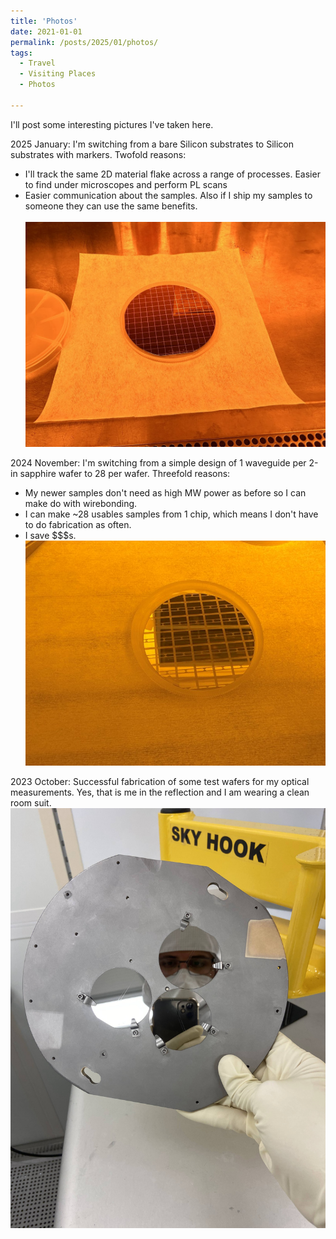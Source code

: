 ```yaml
---
title: 'Photos'
date: 2021-01-01
permalink: /posts/2025/01/photos/
tags:
  - Travel
  - Visiting Places
  - Photos
    
---
```


I'll post some interesting pictures I've taken here.

2025 January: I'm switching from a bare Silicon substrates to Silicon substrates with markers. Twofold reasons:
  * I'll track the same 2D material flake across a range of processes. Easier to find under microscopes and perform PL scans
  * Easier communication about the samples. Also if I ship my samples to someone they can use the same benefits.  
<br/><img src='/images/2025_MarkerSubstrate.jpg'>

2024 November: I'm switching from a simple design of 1 waveguide per 2-in sapphire wafer to 28 per wafer. Threefold reasons:
  * My newer samples don't need as high MW power as before so I can make do with wirebonding.
  * I can make ~28 usables samples from 1 chip, which means I don't have to do fabrication as often.
  * I save $$$s.
<br/><img src='/images/2024_MultiWaveguide.jpg'>

2023 October: Successful fabrication of some test wafers for my optical measurements. Yes, that is me in the reflection and I am wearing a clean room suit. 
<br/><img src='/images/231010_Fabrication.jpg'>



